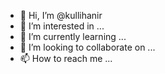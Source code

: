 - 👋 Hi, I’m @kullihanir
- 👀 I’m interested in ...
- 🌱 I’m currently learning ...
- 💞️ I’m looking to collaborate on ...
- 📫 How to reach me ...

<!---
kullihanir/kullihanir is a ✨ special ✨ repository because its `README.md` (this file) appears on your GitHub profile.
You can click the Preview link to take a look at your changes.
--->
